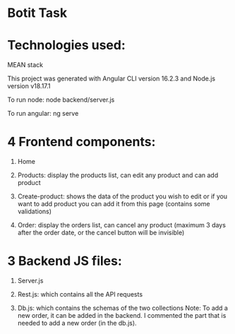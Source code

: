 # Botit Task

# Technologies used:
MEAN stack

This project was generated with Angular CLI version 16.2.3 and Node.js version v18.17.1


To run node: node backend/server.js

To run angular: ng serve

# 4 Frontend components: 
1. Home

2. Products: display the products list, can edit any product and can add product

3. Create-product: shows the data of the product you wish to edit or if you want to add product you can add it from this page (contains some validations)

4. Order: display the orders list, can cancel any product (maximum 3 days after the order date, or the cancel button will be invisible)


# 3 Backend JS files:
1. Server.js

2. Rest.js: which contains all the API requests

3. Db.js: which contains the schemas of the two collections
Note: To add a new order, it can be added in the backend. I commented the part that is needed to add a new order (in the db.js). 
